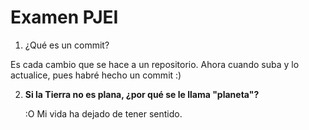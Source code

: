 ﻿# Examen PJEI

1. ¿Qué es un commit?

Es cada cambio que se hace a un repositorio. Ahora cuando suba y lo actualice, pues habré hecho un commit :)

2. **Si la Tierra no es plana, ¿por qué se le llama "planeta"?**

   :O   Mi vida ha dejado de tener sentido.
